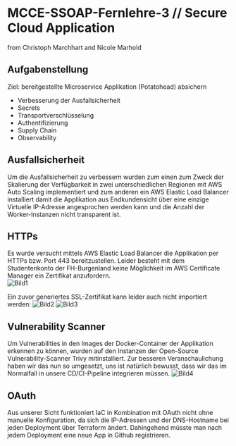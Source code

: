 # MCCE-SSOAP-Fernlehre-3 // Secure Cloud Application
from Christoph Marchhart and Nicole Marhold

## Aufgabenstellung 
Ziel: bereitgestellte Microservice Applikation (Potatohead) absichern 
- Verbesserung der Ausfallsicherheit 
- Secrets 
- Transportverschlüsselung 
- Authentifizierung 
- Supply Chain 
- Observability

## Ausfallsicherheit 
Um die Ausfallsicherheit zu verbessern wurden zum einen zum Zweck der Skalierung der Verfügbarkeit in zwei unterschiedlichen Regionen mit AWS Auto Scaling implementiert und zum anderen ein AWS Elastic Load Balancer installiert damit die Applikation aus Endkundensicht über eine einzige Virtuelle IP-Adresse angesprochen werden kann und die Anzahl der Worker-Instanzen nicht transparent ist. 

## HTTPs 
Es wurde versucht mittels AWS Elastic Load Balancer die Applikation per HTTPs bzw. Port 443 bereitzustellen. Leider besteht mit dem Studentenkonto der FH-Burgenland keine Möglichkeit im AWS Certificate Manager ein Zertifikat anzufordern.   
![Bild1](https://user-images.githubusercontent.com/61579665/153617107-feb898f7-7d79-47f9-8395-6d7a85ece361.png)

Ein zuvor generiertes SSL-Zertifikat kann leider auch nicht importiert werden:
![Bild2](https://user-images.githubusercontent.com/61579665/153617171-52420fff-8b25-414c-95f9-d9147e3dbc4d.png)
![Bild3](https://user-images.githubusercontent.com/61579665/153617226-1088d149-cbee-4d9a-99d2-f86f733107bb.png)


## Vulnerability Scanner 
Um Vulnerabilities in den Images der Docker-Container der Applikation erkennen zu können, wurden auf den Instanzen der Open-Source Vulnerability-Scanner Trivy mitinstalliert. Zur besseren Veranschaulichung haben wir das nun so umgesetzt, uns ist natürlich bewusst, dass wir das im Normalfall in unsere CD/CI-Pipeline integrieren müssen.
![Bild4](https://user-images.githubusercontent.com/61579665/153617282-73228d96-8391-4a2d-906e-75df7b4afa4b.png)

## OAuth 
Aus unserer Sicht funktioniert IaC in Kombination mit OAuth nicht ohne manuelle Konfiguration, da sich die IP-Adressen und der DNS-Hostname bei jeden Deployment über Terraform ändert. Dahingehend müsste man nach jedem Deployment eine neue App in Github registrieren. 

